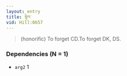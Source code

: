 ```yaml
---
layout: entry
title: སྙེལ་
vid: Hill:0657
---
```

> (honorific) To forget CD\.To forget DK, DS\.


### Dependencies (N = 1)
* `arg2` 1
